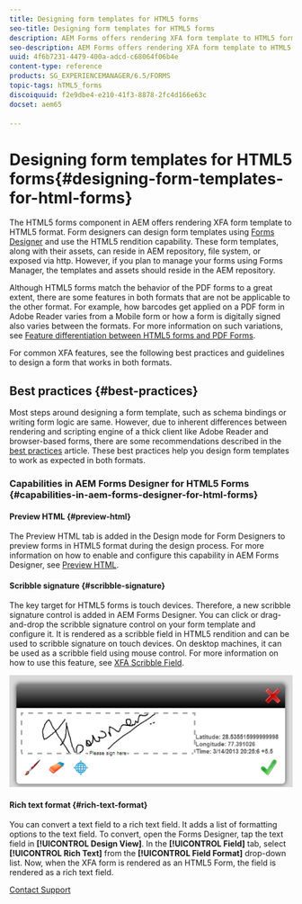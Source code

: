 ```yaml
---
title: Designing form templates for HTML5 forms
seo-title: Designing form templates for HTML5 forms
description: AEM Forms offers rendering XFA form template to HTML5 format. Form designers can design form templates using Designer and use the HTML5 rendition capability.
seo-description: AEM Forms offers rendering XFA form template to HTML5 format. Form designers can design form templates using Designer and use the HTML5 rendition capability.
uuid: 4f6b7231-4479-400a-adcd-c68064f06b4e
content-type: reference
products: SG_EXPERIENCEMANAGER/6.5/FORMS
topic-tags: hTML5_forms
discoiquuid: f2e9dbe4-e210-41f3-8878-2fc4d166e63c
docset: aem65

---
```


# Designing form templates for HTML5 forms{#designing-form-templates-for-html-forms}

The HTML5 forms component in AEM offers rendering XFA form template to HTML5 format. Form designers can design form templates using [Forms Designer](https://www.adobe.com/go/learn_aemforms_designer_63) and use the HTML5 rendition capability. These form templates, along with their assets, can reside in AEM repository, file system, or exposed via http. However, if you plan to manage your forms using Forms Manager, the templates and assets should reside in the AEM repository.

Although HTML5 forms match the behavior of the PDF forms to a great extent, there are some features in both formats that are not be applicable to the other format. For example, how barcodes get applied on a PDF form in Adobe Reader varies from a Mobile form or how a form is digitally signed also varies between the formats. For more information on such variations, see [Feature differentiation between HTML5 forms and PDF Forms](../../forms/using/feature-differentiation-html5-forms-pdf-forms.md).

For common XFA features, see the following best practices and guidelines to design a form that works in both formats.

## Best practices {#best-practices}

Most steps around designing a form template, such as schema bindings or writing form logic are same. However, due to inherent differences between rendering and scripting engine of a thick client like Adobe Reader and browser-based forms, there are some recommendations described in the [best practices](/help/forms/using/design-accessible-html5-forms.md) article. These best practices help you design form templates to work as expected in both formats.

### Capabilities in AEM Forms Designer for HTML5 Forms {#capabilities-in-aem-forms-designer-for-html-forms}

#### Preview HTML {#preview-html}

The Preview HTML tab is added in the Design mode for Form Designers to preview forms in HTML5 format during the design process. For more information on how to enable and configure this capability in AEM Forms Designer, see [Preview HTML](../../forms/using/preview-xdp-forms-html.md).

#### Scribble signature {#scribble-signature}

The key target for HTML5 forms is touch devices. Therefore, a new scribble signature control is added in AEM Forms Designer. You can click or drag-and-drop the scribble signature control on your form template and configure it. It is rendered as a scribble field in HTML5 rendition and can be used to scribble signature on touch devices. On desktop machines, it can be used as a scribble field using mouse control. For more information on how to use this feature, see [XFA Scribble Field](../../forms/using/scribble-signature.md).

![4](assets/4.png)

#### Rich text format {#rich-text-format}

You can convert a text field to a rich text field. It adds a list of formatting options to the text field. To convert, open the Forms Designer, tap the text field in **[!UICONTROL Design View]**. In the **[!UICONTROL Field]** tab, select **[!UICONTROL Rich Text]** from the **[!UICONTROL Field Format]** drop-down list. Now, when the XFA form is rendered as an HTML5 Form, the field is rendered as a rich text field.

[Contact Support](https://www.adobe.com/account/sign-in.supportportal.html)
